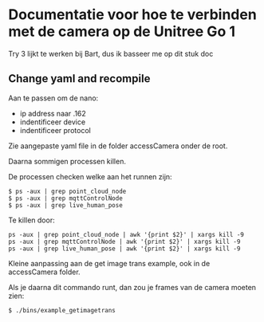 # Documentatie voor hoe te verbinden met de camera op de Unitree Go 1

Try 3 lijkt te werken bij Bart, dus ik basseer me op dit stuk doc

## Change yaml and recompile

Aan te passen om de nano:

* ip address naar .162
* indentificeer device
* indentificeer protocol

Zie aangepaste yaml file in de folder accessCamera onder de root.

Daarna sommigen processen killen.

De processen checken welke aan het runnen zijn:
```
$ ps -aux | grep point_cloud_node
$ ps -aux | grep mqttControlNode
$ ps -aux | grep live_human_pose
```

Te killen door:
```
ps -aux | grep point_cloud_node | awk '{print $2}' | xargs kill -9
ps -aux | grep mqttControlNode | awk '{print $2}' | xargs kill -9
ps -aux | grep live_human_pose | awk '{print $2}' | xargs kill -9
```

Kleine aanpassing aan de get image trans example, ook in de accessCamera folder.

Als je daarna dit commando runt, dan zou je frames van de camera moeten zien:
```
$ ./bins/example_getimagetrans 
```